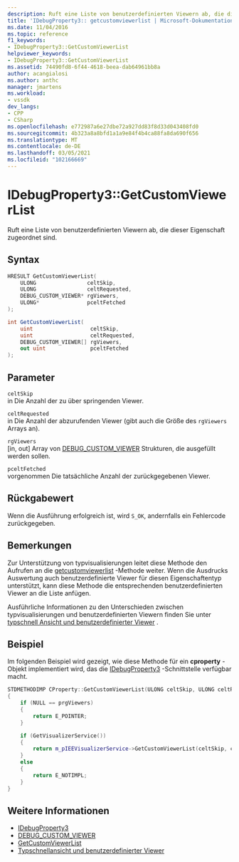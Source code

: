 ```yaml
---
description: Ruft eine Liste von benutzerdefinierten Viewern ab, die dieser Eigenschaft zugeordnet sind.
title: 'IDebugProperty3:: getcustomviewerlist | Microsoft-Dokumentation'
ms.date: 11/04/2016
ms.topic: reference
f1_keywords:
- IDebugProperty3::GetCustomViewerList
helpviewer_keywords:
- IDebugProperty3::GetCustomViewerList
ms.assetid: 74490fd8-6f44-4618-beea-dab64961bb8a
author: acangialosi
ms.author: anthc
manager: jmartens
ms.workload:
- vssdk
dev_langs:
- CPP
- CSharp
ms.openlocfilehash: e772987a6e27dbe72a927dd83f8d33d043408fd0
ms.sourcegitcommit: 4b323a8a8bfd1a1a9e84f4b4ca88fa8da690f656
ms.translationtype: MT
ms.contentlocale: de-DE
ms.lasthandoff: 03/05/2021
ms.locfileid: "102166669"
---
```

# <a name="idebugproperty3getcustomviewerlist"></a>IDebugProperty3::GetCustomViewerList
Ruft eine Liste von benutzerdefinierten Viewern ab, die dieser Eigenschaft zugeordnet sind.

## <a name="syntax"></a>Syntax

```cpp
HRESULT GetCustomViewerList(
    ULONG                celtSkip,
    ULONG                celtRequested,
    DEBUG_CUSTOM_VIEWER* rgViewers,
    ULONG*               pceltFetched
);
```

```csharp
int GetCustomViewerList(
    uint                  celtSkip,
    uint                  celtRequested,
    DEBUG_CUSTOM_VIEWER[] rgViewers,
    out uint              pceltFetched
);
```

## <a name="parameters"></a>Parameter
`celtSkip`\
in Die Anzahl der zu über springenden Viewer.

`celtRequested`\
in Die Anzahl der abzurufenden Viewer (gibt auch die Größe des `rgViewers` Arrays an).

`rgViewers`\
[in, out] Array von [DEBUG_CUSTOM_VIEWER](../../../extensibility/debugger/reference/debug-custom-viewer.md) Strukturen, die ausgefüllt werden sollen.

`pceltFetched`\
vorgenommen Die tatsächliche Anzahl der zurückgegebenen Viewer.

## <a name="return-value"></a>Rückgabewert
Wenn die Ausführung erfolgreich ist, wird `S_OK`, andernfalls ein Fehlercode zurückgegeben.

## <a name="remarks"></a>Bemerkungen
Zur Unterstützung von typvisualisierungen leitet diese Methode den Aufrufen an die [getcustomviewerlist](../../../extensibility/debugger/reference/ieevisualizerservice-getcustomviewerlist.md) -Methode weiter. Wenn die Ausdrucks Auswertung auch benutzerdefinierte Viewer für diesen Eigenschaftentyp unterstützt, kann diese Methode die entsprechenden benutzerdefinierten Viewer an die Liste anfügen.

Ausführliche Informationen zu den Unterschieden zwischen typvisualisierungen und benutzerdefinierten Viewern finden Sie unter [typschnell Ansicht und benutzerdefinierter Viewer](../../../extensibility/debugger/type-visualizer-and-custom-viewer.md) .

## <a name="example"></a>Beispiel
Im folgenden Beispiel wird gezeigt, wie diese Methode für ein **cproperty** -Objekt implementiert wird, das die [IDebugProperty3](../../../extensibility/debugger/reference/idebugproperty3.md) -Schnittstelle verfügbar macht.

```cpp
STDMETHODIMP CProperty::GetCustomViewerList(ULONG celtSkip, ULONG celtRequested, DEBUG_CUSTOM_VIEWER* prgViewers, ULONG* pceltFetched)
{
    if (NULL == prgViewers)
    {
        return E_POINTER;
    }

    if (GetVisualizerService())
    {
        return m_pIEEVisualizerService->GetCustomViewerList(celtSkip, celtRequested, prgViewers, pceltFetched);
    }
    else
    {
        return E_NOTIMPL;
    }
}
```

## <a name="see-also"></a>Weitere Informationen
- [IDebugProperty3](../../../extensibility/debugger/reference/idebugproperty3.md)
- [DEBUG_CUSTOM_VIEWER](../../../extensibility/debugger/reference/debug-custom-viewer.md)
- [GetCustomViewerList](../../../extensibility/debugger/reference/ieevisualizerservice-getcustomviewerlist.md)
- [Typschnellansicht und benutzerdefinierter Viewer](../../../extensibility/debugger/type-visualizer-and-custom-viewer.md)
